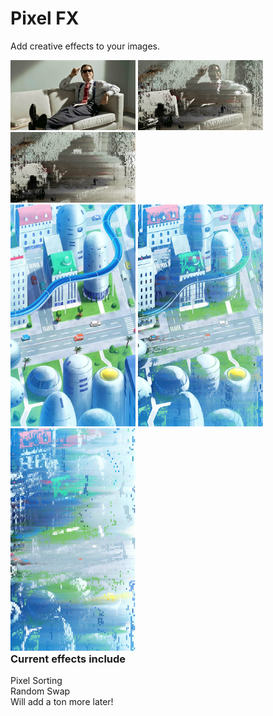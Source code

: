 # Pixel FX

Add creative effects to your images.

<div style="float: left;">
<img src="Images/bateman-before.png" width="200" />
<img src="Images/bateman-after.png" width="200" />
<img src="Images/bateman-after1.png" width="200" />
</div>

<div style="float: left;">
<img src="Images/dbz-before.png" width="200" />
<img src="Images/dbz-after.png" width="200" />
<img src="Images/dbz-after1.png" width="200" />
</div>

### Current effects include
Pixel Sorting <br>
Random Swap <br>
Will add a ton more later!

